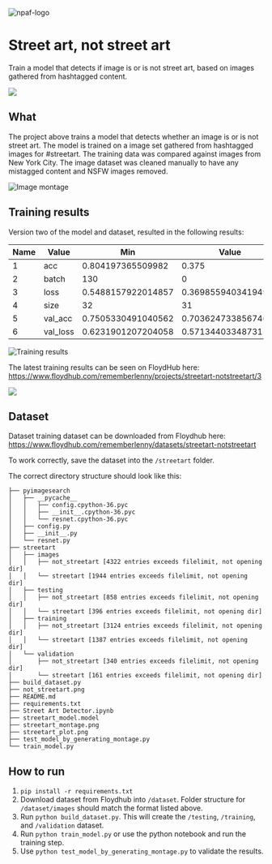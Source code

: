 ![npaf-logo](https://user-images.githubusercontent.com/1332366/45318391-cb4e3200-b50a-11e8-8fcc-f64fce5c381b.png)

# Street art, not street art

Train a model that detects if image is or is not street art, based on images gathered from hashtagged content.

[![](https://user-images.githubusercontent.com/1332366/51935448-eba45d80-23d3-11e9-9f5c-5773f15a9273.png)](https://www.floydhub.com/run?template=https://github.com/rememberlenny/streetart-notstreetart)

## What

The project above trains a model that detects whether an image is or is not street art. The model is trained on a image set gathered from hashtagged images for #streetart. The training data was compared against images from New York City. The image dataset was cleaned manually to have any mistagged content and NSFW images removed.

![Image montage](https://github.com/rememberlenny/streetart-notstreetart/blob/master/streetart_montage.png?raw=true)

## Training results

Version two of the model and dataset, resulted in the following results:

|	Name	| Value |	Min | Value |	Max | 
|-------|-------|-----|-------|-----|
|1 |	acc |	0.804197365509982 |	0.375 | 0.9375 |
|2 |	batch |	130	| 0 |	130 |
|3  |	loss | 0.5488157922014857 |	0.36985594034194946 	| 1.2533280849456787 |
|4 |	size | 32	| 31 |	32 |
|5  |	val_acc |	0.7505330491040562 |	0.7036247338567462 	| 0.7974413653680765 |
|6 |	val_loss |	0.6231901207204058 |	0.5713440334873159 	| 0.7559062163035075 |

![Training results](https://github.com/rememberlenny/streetart-notstreetart/blob/master/streetart_plot.png?raw=true)

The latest training results can be seen on FloydHub here: https://www.floydhub.com/rememberlenny/projects/streetart-notstreetart/3

[![](https://user-images.githubusercontent.com/1332366/51935758-9f0d5200-23d4-11e9-935a-9d88996934be.png)](https://www.floydhub.com/rememberlenny/projects/streetart-notstreetart/3)

## Dataset

Dataset training dataset can be downloaded from Floydhub here:  https://www.floydhub.com/rememberlenny/datasets/streetart-notstreetart

To work correctly, save the dataset into the `/streetart` folder.

The correct directory structure should look like this:

```
├── pyimagesearch
│   ├── __pycache__
│   │   ├── config.cpython-36.pyc
│   │   ├── __init__.cpython-36.pyc
│   │   └── resnet.cpython-36.pyc
│   ├── config.py
│   ├── __init__.py
│   └── resnet.py
├── streetart
│   ├── images
│   │   ├── not_streetart [4322 entries exceeds filelimit, not opening dir]
│   │   └── streetart [1944 entries exceeds filelimit, not opening dir]
│   ├── testing
│   │   ├── not_streetart [858 entries exceeds filelimit, not opening dir]
│   │   └── streetart [396 entries exceeds filelimit, not opening dir]
│   ├── training
│   │   ├── not_streetart [3124 entries exceeds filelimit, not opening dir]
│   │   └── streetart [1387 entries exceeds filelimit, not opening dir]
│   └── validation
│       ├── not_streetart [340 entries exceeds filelimit, not opening dir]
│       └── streetart [161 entries exceeds filelimit, not opening dir]
├── build_dataset.py
├── not_streetart.png
├── README.md
├── requirements.txt
├── Street Art Detector.ipynb
├── streetart_model.model
├── streetart_montage.png
├── streetart_plot.png
├── test_model_by_generating_montage.py
└── train_model.py
```

## How to run

1. `pip install -r requirements.txt`
2. Download dataset from Floydhub into `/dataset`. Folder structure for `/dataset/images` should match the format listed above.
3. Run `python build_dataset.py`. This will create the `/testing`, `/training`, and `/validation` dataset.
4. Run `python train_model.py` or use the python notebook and run the training step.
5. Use `python test_model_by_generating_montage.py` to validate the results.
